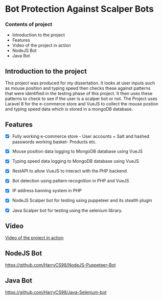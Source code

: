 # Bot Protection Against Scalper Bots


### Contents of project

- Introduction to the project
- Features
- Video of the project in action
- NodeJS Bot
- Java Bot



## Introduction to the project
This project was produced for my dissertation. It looks at user inputs such as mouse position and typing speed then checks these against patterns that were identified in the testing phase of this project. It then uses these patterns to check to see if the user is a scalper bot or not. The Project uses Laravel 8 for the e-commerce store and VueJS to collect the mouse postion and typing speed data which is stored in a mongoDB database.


## Features

 - [x] Fully working e-commerce store - User accounts + Salt and hashed passwords working basket- Products etc.
 - [x] Mouse position data logging to MongoDB database using VueJS
 - [x] Typing speed data logging to MongoDB database using VueJS
 - [x] RestAPI to allow VueJS to interact with the PHP backend
 - [x] Bot detection using pattern recognition in PHP and VueJS 
 - [x] IP address banning system in PHP
 - [x] NodeJS Scalper bot for testing using puppeteer and its stealth plugin 
 - [x] Java Scalper bot for testing using the selenium library.
  

## Video
[Video of the project in action](https://streamable.com/iqn335)

## NodeJS Bot

https://github.com/HarryCS98/NodeJS-Puppeteer-Bot


## Java Bot

https://github.com/HarryCS98/Java-Selenium-bot
